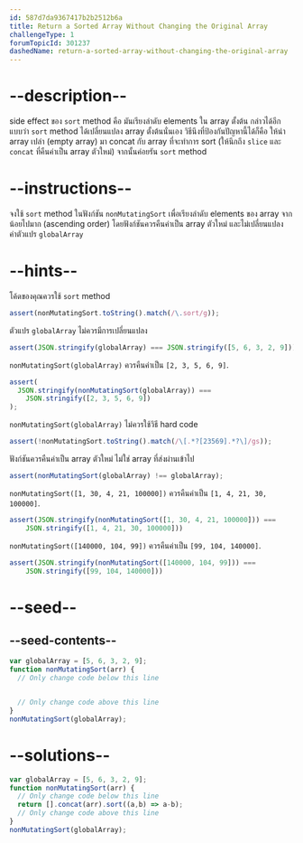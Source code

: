 ```yaml
---
id: 587d7da9367417b2b2512b6a
title: Return a Sorted Array Without Changing the Original Array
challengeType: 1
forumTopicId: 301237
dashedName: return-a-sorted-array-without-changing-the-original-array
---
```


# --description--
side effect ของ `sort` method คือ มันเรียงลำดับ elements ใน array ตั้งต้น กล่าวได้อีกแบบว่า `sort` method ได้เปลี่ยนแปลง array ตั้งต้นนั่นเอง วิธีนึงที่ป้องกันปัญหานี้ได้ก็คือ ให้นำ array เปล่า (empty array) มา concat กับ array ที่จะทำการ sort (ให้นึกถึง `slice` และ `concat` ที่คืนค่าเป็น array ตัวใหม่) จากนั้นค่อยรัน `sort` method

# --instructions--

จงใช้ `sort` method ในฟังก์ชัน `nonMutatingSort` เพื่อเรียงลำดับ elements ของ array จากน้อยไปมาก (ascending order) โดยฟังก์ชันควรคืนค่าเป็น array ตัวใหม่ และไม่เปลี่ยนแปลงค่าตัวแปร `globalArray`

# --hints--

โค้ดของคุณควรใช้ `sort` method

```js
assert(nonMutatingSort.toString().match(/\.sort/g));
```

ตัวแปร `globalArray` ไม่ควรมีการเปลี่ยนแปลง

```js
assert(JSON.stringify(globalArray) === JSON.stringify([5, 6, 3, 2, 9]));
```

`nonMutatingSort(globalArray)` ควรคืนค่าเป็น `[2, 3, 5, 6, 9]`.

```js
assert(
  JSON.stringify(nonMutatingSort(globalArray)) ===
    JSON.stringify([2, 3, 5, 6, 9])
);
```

`nonMutatingSort(globalArray)` ไม่ควรใช้วิธี hard code

```js
assert(!nonMutatingSort.toString().match(/\[.*?[23569].*?\]/gs));
```

ฟังก์ชันควรคืนค่าเป็น array ตัวใหม่ ไม่ใช่ array ที่ส่งผ่านเข้าไป

```js
assert(nonMutatingSort(globalArray) !== globalArray);
```

`nonMutatingSort([1, 30, 4, 21, 100000])` ควรคืนค่าเป็น `[1, 4, 21, 30, 100000]`.

```js
assert(JSON.stringify(nonMutatingSort([1, 30, 4, 21, 100000])) ===
    JSON.stringify([1, 4, 21, 30, 100000]))
```

`nonMutatingSort([140000, 104, 99])` ควรคืนค่าเป็น `[99, 104, 140000]`.

```js
assert(JSON.stringify(nonMutatingSort([140000, 104, 99])) ===
    JSON.stringify([99, 104, 140000]))
```

# --seed--

## --seed-contents--

```js
var globalArray = [5, 6, 3, 2, 9];
function nonMutatingSort(arr) {
  // Only change code below this line


  // Only change code above this line
}
nonMutatingSort(globalArray);
```

# --solutions--

```js
var globalArray = [5, 6, 3, 2, 9];
function nonMutatingSort(arr) {
  // Only change code below this line
  return [].concat(arr).sort((a,b) => a-b);
  // Only change code above this line
}
nonMutatingSort(globalArray);
```
